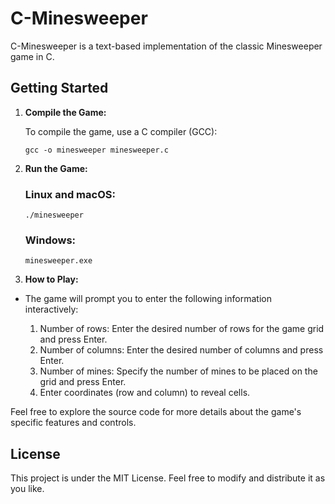 # C-Minesweeper

C-Minesweeper is a text-based implementation of the classic Minesweeper game in C.

## Getting Started

1. **Compile the Game:**

   To compile the game, use a C compiler (GCC):

   ```shell
   gcc -o minesweeper minesweeper.c
   ```
2. **Run the Game:**
   ### Linux and macOS:
   ```shell
   ./minesweeper
   ```
    ### Windows:
   ```shell
   minesweeper.exe
   ```
4. **How to Play:**
- The game will prompt you to enter the following information interactively:

     1. Number of rows: Enter the desired number of rows for the game grid and press Enter.
     2. Number of columns: Enter the desired number of columns and press Enter.
     3. Number of mines: Specify the number of mines to be placed on the grid and press Enter.
     4. Enter coordinates (row and column) to reveal cells.
        
Feel free to explore the source code for more details about the game's specific features and controls.

## License
This project is under the MIT License. Feel free to modify and distribute it as you like.
